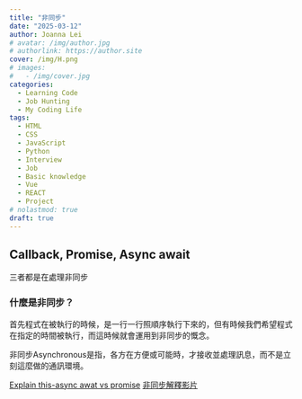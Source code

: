 ```yaml
---
title: "非同步"
date: "2025-03-12"
author: Joanna Lei
# avatar: /img/author.jpg
# authorlink: https://author.site
cover: /img/H.png
# images:
#   - /img/cover.jpg
categories:
  - Learning Code
  - Job Hunting
  - My Coding Life
tags:
  - HTML
  - CSS
  - JavaScript
  - Python
  - Interview
  - Job
  - Basic knowledge
  - Vue
  - REACT
  - Project
# nolastmod: true
draft: true
---
```


## Callback, Promise, Async await

<!--more-->

三者都是在處理非同步

### 什麼是非同步？
首先程式在被執行的時候，是一行一行照順序執行下來的，但有時候我們希望程式在指定的時間被執行，而這時候就會運用到非同步的慨念。   

非同步Asynchronous是指，各方在方便或可能時，才接收並處理訊息，而不是立刻這麼做的通訊環境。

[Explain this-async awat vs promise](https://www.explainthis.io/zh-hant/swe/async-await)
[非同步解釋影片](https://www.google.com/search?sca_esv=2a239d77fdcafbe4&sxsrf=AHTn8zrN3AU7evvhb4FaVMJC4wmvi2o-Ig:1741747023872&q=%E9%9D%9E%E5%90%8C%E6%AD%A5&udm=7&fbs=ABzOT_AGBMogrnfXHu6GxeqSvos9YNXXoqT4M1zPLW-rz66fPQVZDjHjpUFfYhD2gtP6NOmykrR1Hs3YiIzQ0UlURpkgZJoldH0pNym30J1Qq3ZJ3X9IHgTQd3h0HJVrRItDHlSZyTlT2Tg4_NDJtklGOj4nUDiqUR2vVP8cnlQcMX5sZDMDRAkJSXE-QW05h7E_hRSKCrQY&sa=X&sqi=2&ved=2ahUKEwjt5pWlwYOMAxVqamwGHbC_DJ0QtKgLegQIDxAB&biw=1512&bih=780&dpr=2#fpstate=ive&ip=1&vld=cid:787d77ca,vid:NOprCnnjHm0,st:0)
